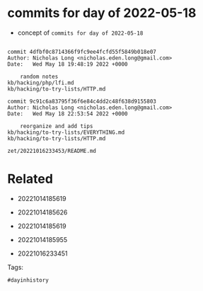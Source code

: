# commits for day of 2022-05-18

- concept of `commits for day of 2022-05-18`

```

commit 4dfbf0c8714366f9fc9ee4fcfd55f5849b018e07
Author: Nicholas Long <nicholas.eden.long@gmail.com>
Date:   Wed May 18 19:48:19 2022 +0000

    random notes
kb/hacking/php/lfi.md
kb/hacking/to-try-lists/HTTP.md

commit 9c91c6a83795f36f6e84c4dd2c48f638d9155803
Author: Nicholas Long <nicholas.eden.long@gmail.com>
Date:   Wed May 18 22:53:54 2022 +0000

    reorganize and add tips
kb/hacking/to-try-lists/EVERYTHING.md
kb/hacking/to-try-lists/HTTP.md
```

` zet/20221016233453/README.md `

# Related

- 20221014185619

- 20221014185626

- 20221014185619

- 20221014185955

- 20221016233451

Tags:

    #dayinhistory
